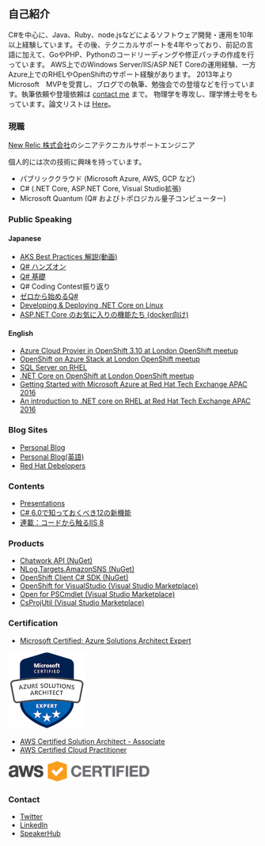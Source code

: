 ## 自己紹介

C#を中心に、Java、Ruby、node.jsなどによるソフトウェア開発・運用を10年以上経験しています。その後、テクニカルサポートを4年やっており、前記の言語に加えて、GoやPHP、Pythonのコードリーディングや修正パッチの作成を行っています。
AWS上でのWindows Server/IIS/ASP.NET Coreの運用経験、一方Azure上でのRHELやOpenShiftのサポート経験があります。
2013年よりMicrosoft　MVPを受賞し、ブログでの執筆、勉強会での登壇などを行っています。執筆依頼や登壇依頼は  [contact me](#contact) まで。
物理学を専攻し、理学博士号をもっています。論文リストは [Here](https://scholar.google.co.jp/citations?user=qR0zzd4AAAAJ&hl=ja)。

### 現職

[New Relic 株式会社](https://newrelic.co.jp/)のシニアテクニカルサポートエンジニア

個人的には次の技術に興味を持っています。

- パブリッククラウド (Microsoft Azure, AWS, GCP など)
- C# (.NET Core, ASP.NET Core, Visual Studio拡張)
- Microsoft Quantum (Q# およびトポロジカル量子コンピューター)

### Public Speaking

#### Japanese

- [AKS Best Practices 解説(動画)](https://www.youtube.com/watch?v=YFoVGgWbOQc&feature=youtu.be)
- [Q# ハンズオン](http://www.tanaka733.net/QSharp-Handson/)
- [Q# 基礎](https://www.slideshare.net/tanakata/q-ver11)
- Q# Coding Contest振り返り
- [ゼロから始めるQ#](https://www.slideshare.net/tanakata/q-117200034)
- [Developing & Deploying .NET Core on Linux](https://www.slideshare.net/tanakata/20170311-developing-deploying-net-core-on-linux)
- [ASP.NET Core のお気に入りの機能たち (docker向け)](https://www.slideshare.net/tanakata/aspnet-core-docker-81037744)

#### English

- [Azure Cloud Provier in OpenShift 3.10 at London OpenShift meetup](https://www.slideshare.net/tanakata/new-features-of-azure-cloud-provider-in-openshift-container-platform-310)
- [OpenShift on Azure Stack at London OpenShift meetup](https://www.slideshare.net/tanakata/open-shift-on-azure-stack)
- [SQL Server on RHEL](https://www.slideshare.net/tanakata/introduction-to-sql-server-on-rhel)
- [.NET Core on OpenShift at London OpenShift meetup](https://www.slideshare.net/tanakata/deep-dive-openshitt-on-azure-net-core-on-openshift)
- [Getting Started with Microsoft Azure at Red Hat Tech Exchange APAC 2016](https://rhte2016.sched.com/event/894x/getting-started-with-microsoft-azure)
- [An introduction to .NET core on RHEL at Red Hat Tech Exchange APAC 2016](https://rhte2016.sched.com/event/895A/an-introduction-to-net-core-on-rhel)


### Blog Sites

- [Personal Blog](https://tech.tanaka733.net/)
- [Personal Blog(英語)](https://tech.en.tanaka733.net/)
- [Red Hat Debelopers](https://developers.redhat.com/blog/author/rhtakayoshitanaka/)

### Contents

- [Presentations](https://www.slideshare.net/tanakata/presentations)
- [C# 6.0で知っておくべき12の新機能](https://www.buildinsider.net/language/csharplang/0600)
- [連載：コードから触るIIS 8](https://www.buildinsider.net/web/iis8)

### Products

- [Chatwork API (NuGet)](https://www.nuget.org/packages/Chatwork.Api/)
- [NLog.Targets.AmazonSNS (NuGet)](https://www.nuget.org/packages/NLog.Targets.AmazonSNS/)
- [OpenShift Client C# SDK (NuGet)](https://www.nuget.org/packages/OpenShift.Service.Core/)
- [OpenShift for VisualStudio (Visual Studio Marketplace)](https://marketplace.visualstudio.com/items?itemName=tanaka733.vstoolsforopenshifttanaka733)
- [Open for PSCmdlet (Visual Studio Marketplace)](https://marketplace.visualstudio.com/items?itemName=tanaka733.OpenForPSCmdlet)
- [CsProjUtil (Visual Studio Marketplace)](https://marketplace.visualstudio.com/items?itemName=tanaka733.CsProjUtil)

### Certification

- [Microsoft Certified: Azure Solutions Architect Expert](https://www.youracclaim.com/badges/14a0ded8-3af1-43c2-880e-326be600785d/public_url)

[<img src="./images/microsoft-certified-azure-solutions-architect-expert.png">](https://www.youracclaim.com/badges/14a0ded8-3af1-43c2-880e-326be600785d/public_url)


- [AWS Certified Solution Architect - Associate](https://www.certmetrics.com/amazon/public/badge.aspx?i=1&t=c&d=2019-06-03&ci=AWS00896804)
- [AWS Certified Cloud Practitioner](https://www.certmetrics.com/amazon/public/badge.aspx?i=9&t=c&d=2019-05-20&ci=AWS00896804)

![](./images/AWS_Certified_Logo_294x230_Color.png)

### Contact

- [Twitter](https://twitter.com/tanaka_733)
- [LinkedIn](https://www.linkedin.com/in/takayoshi-tanaka/)
- [SpeakerHub](https://speakerhub.com/speaker/takayoshi-tanaka/shared/public-presentations)
